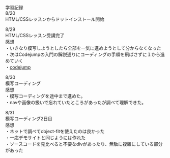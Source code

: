 学習記録  
8/20  
HTML/CSSレッスンからドットインストール開始  
  
8/29  
HTML/CSSレッスン受講完了  
感想  
・いきなり模写しようとしたら全部を一気に進めようとして分からなくなった  
・次はCodejumpの入門の解説通りにコーディングの手順を飛ばさずに１から進めていく  
・[codejump](https://code-jump.com/profile-p1/)  

8/30  
模写コーディング  
感想  
・模写コーディングを途中まで進めた。  
・navや画像の扱いで忘れていたところがあったが調べて理解できた。  

8/31  
模写コーディング2日目  
感想  
・ネットで調べてobject-fitを使えたのは良かった  
・一応デモサイトと同じようには作れた  
・ソースコードを見比べると不要なdivがあったり、無駄に複雑にしている部分があった  

